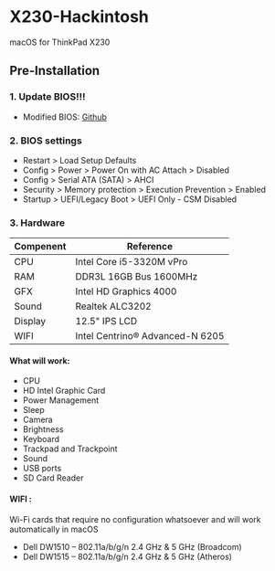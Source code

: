 # X230-Hackintosh
macOS for ThinkPad X230

## Pre-Installation

### 1. Update BIOS!!!
- Modified BIOS: [Github](https://github.com/n4ru/1vyrain/)

### 2. BIOS settings

- Restart > Load Setup Defaults
- Config > Power > Power On with AC Attach > Disabled
- Config > Serial ATA (SATA) > AHCI
- Security > Memory protection > Execution Prevention > Enabled
- Startup > UEFI/Legacy Boot > UEFI Only - CSM Disabled

### 3. Hardware

|Compenent|Reference|
|---|---|
|CPU|Intel Core i5-3320M vPro|
|RAM|DDR3L 16GB Bus 1600MHz|
|GFX|Intel HD Graphics 4000|
|Sound|Realtek ALC3202|
|Display|12.5" IPS LCD|
|WIFI|Intel Centrino® Advanced-N 6205|

#### What will work:
- CPU
- HD Intel Graphic Card
- Power Management
- Sleep
- Camera
- Brightness
- Keyboard
- Trackpad and Trackpoint
- Sound
- USB ports
- SD Card Reader

#### WIFI :
Wi-Fi cards that require no configuration whatsoever and will work automatically in macOS
- Dell DW1510 – 802.11a/b/g/n 2.4 GHz & 5 GHz (Broadcom)
- Dell DW1515 – 802.11a/b/g/n 2.4 GHz & 5 GHz (Atheros)
